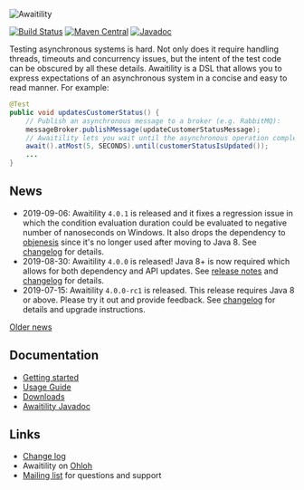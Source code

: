 ![Awaitility](resources/Awaitility_logo_red_small.png) 

[![Build Status](https://travis-ci.org/awaitility/awaitility.svg)](https://travis-ci.org/awaitility/awaitility)
[![Maven Central](https://maven-badges.herokuapp.com/maven-central/org.awaitility/awaitility/badge.svg)](https://search.maven.org/#search%7Cgav%7C1%7Cg%3A"org.awaitility"%20AND%20a%3A"awaitility")
[![Javadoc](https://javadoc-badge.appspot.com/org.awaitility/awaitility.svg)](http://www.javadoc.io/doc/org.awaitility/awaitility)

Testing asynchronous systems is hard. Not only does it require handling threads, timeouts and concurrency issues, but the intent of the test code can be obscured by all these details. Awaitility is a DSL that allows you to express expectations of an asynchronous system in a concise and easy to read manner. For example:

```java
@Test
public void updatesCustomerStatus() {
    // Publish an asynchronous message to a broker (e.g. RabbitMQ):
    messageBroker.publishMessage(updateCustomerStatusMessage);
    // Awaitility lets you wait until the asynchronous operation completes:
    await().atMost(5, SECONDS).until(customerStatusIsUpdated());
    ...
}
```

## News
* 2019-09-06: Awaitility `4.0.1` is released and it fixes a regression issue in which the condition evaluation duration could be evaluated to negative number of nanoseconds on Windows. It also drops the dependency to [objenesis](http://objenesis.org/) since it's no longer used after moving to Java 8. See [changelog](https://raw.githubusercontent.com/awaitility/awaitility/master/changelog.txt) for details.
* 2019-08-30: Awaitility `4.0.0` is released! Java 8+ is now required which allows for both dependency and API updates. See [release notes](https://github.com/awaitility/awaitility/wiki/ReleaseNotes40) and [changelog](https://raw.githubusercontent.com/awaitility/awaitility/master/changelog.txt) for details.
* 2019-07-15: Awaitility `4.0.0-rc1` is released. This release requires Java 8 or above. Please try it out and provide feedback. See [changelog](https://raw.githubusercontent.com/awaitility/awaitility/master/changelog.txt) for details and upgrade instructions.

[Older news](https://github.com/awaitility/awaitility/wiki/OldNews)

## Documentation

* [Getting started](https://github.com/awaitility/awaitility/wiki/Getting_started)
* [Usage Guide](https://github.com/awaitility/awaitility/wiki/Usage)
* [Downloads](https://github.com/awaitility/awaitility/wiki/Downloads)
* [Awaitility Javadoc](http://www.javadoc.io/doc/org.awaitility/awaitility/4.0.1)

## Links
* [Change log](https://github.com/awaitility/awaitility/raw/master/changelog.txt)
* Awaitility on [Ohloh](https://www.ohloh.net/p/awaitility)
* [Mailing list](http://groups.google.com/group/awaitility) for questions and support
